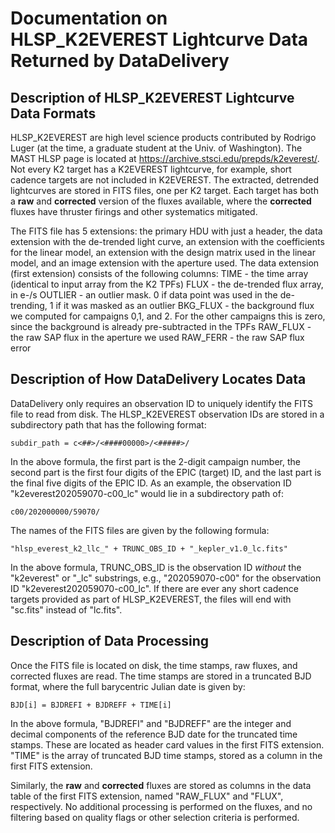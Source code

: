 # Documentation on HLSP_K2EVEREST Lightcurve Data Returned by DataDelivery

## Description of HLSP_K2EVEREST Lightcurve Data Formats

HLSP_K2EVEREST are high level science products contributed by Rodrigo Luger (at the time, a graduate student at the Univ. of Washington).  The MAST HLSP page is located at https://archive.stsci.edu/prepds/k2everest/.  Not every K2 target has a K2EVEREST lightcurve, for example, short cadence targets are not included in K2EVEREST.  The extracted, detrended lightcurves are stored in FITS files, one per K2 target.  Each target has both a **raw** and **corrected** version of the fluxes available, where the **corrected** fluxes have thruster firings and other systematics mitigated.

The FITS file has 5 extensions: the primary HDU with just a header, the data extension with the de-trended light curve, an extension with the coefficients for the linear model, an extension with the design matrix used in the linear model, and an image extension with the aperture used. The data extension (first extension) consists of the following columns:
    TIME - the time array (identical to input array from the K2 TPFs)
    FLUX - the de-trended flux array, in e-/s
    OUTLIER - an outlier mask. 0 if data point was used in the de-trending, 1 if it was masked as an outlier
    BKG_FLUX - the background flux we computed for campaigns 0,1, and 2. For the other campaigns this is zero, since the background is already pre-subtracted in the TPFs
    RAW_FLUX - the raw SAP flux in the aperture we used
    RAW_FERR - the raw SAP flux error

## Description of How DataDelivery Locates Data

DataDelivery only requires an observation ID to uniquely identify the FITS file to read from disk.  The HLSP_K2EVEREST observation IDs are stored in a subdirectory path that has the following format:

    subdir_path = c<##>/<####00000>/<#####>/

In the above formula, the first part is the 2-digit campaign number, the second part is the first four digits of the EPIC (target) ID, and the last part is the final five digits of the EPIC ID.  As an example, the observation ID "k2everest202059070-c00_lc" would lie in a subdirectory path of:

    c00/202000000/59070/

The names of the FITS files are given by the following formula:

    "hlsp_everest_k2_llc_" + TRUNC_OBS_ID + "_kepler_v1.0_lc.fits"

In the above formula, TRUNC_OBS_ID is the observation ID *without* the "k2everest" or "_lc" substrings, e.g., "202059070-c00" for the observation ID "k2everest202059070-c00_lc".  If there are ever any short cadence targets provided as part of HLSP_K2EVEREST, the files will end with "sc.fits" instead of "lc.fits".

## Description of Data Processing

Once the FITS file is located on disk, the time stamps, raw fluxes, and corrected fluxes are read.  The time stamps are stored in a truncated BJD format, where the full barycentric Julian date is given by:

    BJD[i] = BJDREFI + BJDREFF + TIME[i]

In the above formula, "BJDREFI" and "BJDREFF" are the integer and decimal components of the reference BJD date for the truncated time stamps.  These are located as header card values in the first FITS extension.  "TIME" is the array of truncated BJD time stamps, stored as a column in the first FITS extension.

Similarly, the **raw** and **corrected** fluxes are stored as columns in the data table of the first FITS extension, named "RAW_FLUX" and "FLUX", respectively.  No additional processing is performed on the fluxes, and no filtering based on quality flags or other selection criteria is performed.

